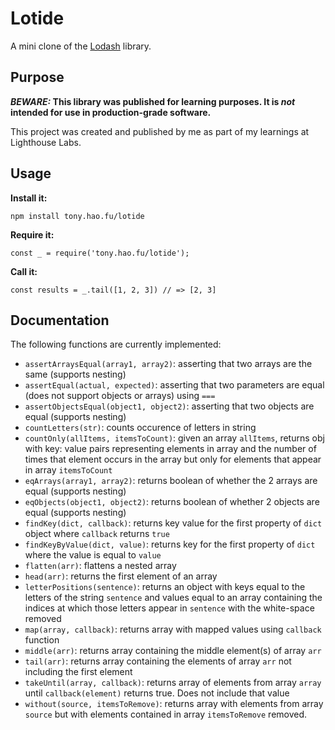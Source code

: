 # Lotide

A mini clone of the [Lodash](https://lodash.com) library.

## Purpose

**_BEWARE:_ This library was published for learning purposes. It is _not_ intended for use in production-grade software.**

This project was created and published by me as part of my learnings at Lighthouse Labs. 

## Usage

**Install it:**

`npm install tony.hao.fu/lotide`

**Require it:**

`const _ = require('tony.hao.fu/lotide');`

**Call it:**

`const results = _.tail([1, 2, 3]) // => [2, 3]`

## Documentation

The following functions are currently implemented:

* `assertArraysEqual(array1, array2)`: asserting that two arrays are the same (supports nesting)
* `assertEqual(actual, expected)`: asserting that two parameters are equal (does not support objects or arrays) using `===`
* `assertObjectsEqual(object1, object2)`: asserting that two objects are equal (supports nesting)
* `countLetters(str)`: counts occurence of letters in string
* `countOnly(allItems, itemsToCount)`: given an array `allItems`, returns obj with key: value pairs representing elements in array and the number of times that element occurs in the array but only for elements that appear in array `itemsToCount`
* `eqArrays(array1, array2)`: returns boolean of whether the 2 arrays are equal (supports nesting)
* `eqObjects(object1, object2)`: returns boolean of whether 2 objects are equal (supports nesting)
* `findKey(dict, callback)`: returns key value for the first property of `dict` object where `callback` returns `true`
* `findKeyByValue(dict, value)`: returns key for the first property of `dict` where the value is equal to `value`
* `flatten(arr)`: flattens a nested array
* `head(arr)`: returns the first element of an array
* `letterPositions(sentence)`: returns an object with keys equal to the letters of the string `sentence` and values equal to an array containing the indices at which those letters appear in `sentence` with the white-space removed
* `map(array, callback)`: returns array with mapped values using `callback` function
* `middle(arr)`: returns array containing the middle element(s) of array `arr`
* `tail(arr)`: returns array containing the elements of array `arr` not including the first element
* `takeUntil(array, callback)`: returns array of elements from array `array` until `callback(element)` returns true. Does not include that value 
* `without(source, itemsToRemove)`: returns array with elements from array `source` but with elements contained in array `itemsToRemove` removed.